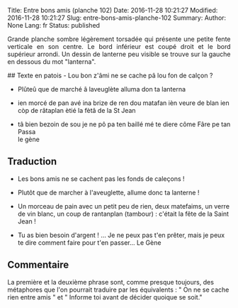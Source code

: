 Title: Entre bons amis (planche 102)
Date: 2016-11-28 10:21:27
Modified: 2016-11-28 10:21:27
Slug: entre-bons-amis-planche-102
Summary: 
Author: None
Lang: fr
Status: published

<p style="text-align:justify;">Grande planche sombre légèrement torsadée qui présente une petite fente verticale en son centre. Le bord inférieur est coupé droit et le bord supérieur arrondi. Un dessin de lanterne peu visible se trouve sur la gauche en dessous du mot "lanterna".</p>
<img style="float: left;" alt="" src="{static}/images/planche_102-3.png">
## Texte en patois
- Lou bon  z'âmi ne se cache pâ lou fon de calçon ?

- Plûteû  que  de  marché  â  laveuglète  alluma  don  ta  lanterna 

- ien morcé de pan avé ina brize de ren dou matafan ièn veure de blan ien còp de râtaplan ètié la fètâ de la St Jean 

- tâ  bien  bezoin  de  sou  je  ne  pô  pa  ten  baillé  mé  te  diere  côme  Fâre  pe  tan  Passa    
   le gène

## Traduction
- Les bons amis ne se cachent pas les fonds de caleçons !

- Plutôt que de marcher à l'aveuglette, allume donc ta lanterne ! <img style="float: right;" alt="" src="{static}/images/planche_102_dessin-2.png">

- Un morceau de pain avec un petit peu de rien, deux matefaims, un verre de vin blanc, un coup de rantanplan (tambour) : c'était la fête de la Saint Jean !

- Tu as bien besoin d'argent ! ... Je ne peux pas t'en prêter, mais je peux te dire comment faire pour t'en passer... 
  Le Gène

## Commentaire
La première et la deuxième phrase sont, comme presque toujours, des métaphores que l'on pourrait traduire par les équivalents : " On ne se cache rien entre amis " et  " Informe toi avant de décider quoique se soit."
